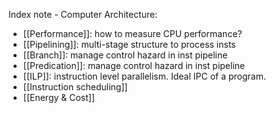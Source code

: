 Index note - Computer Architecture:
-	[[Performance]]: how to measure CPU performance?
-	[[Pipelining]]: multi-stage structure to process insts
-	[[Branch]]: manage control hazard in inst pipeline
-	[[Predication]]: manage control hazard in inst pipeline
-	[[ILP]]:  instruction level parallelism. Ideal IPC of a program.
-	[[Instruction scheduling]]
-	[[Energy & Cost]]